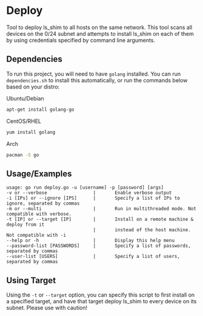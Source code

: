 # Deploy

Tool to deploy ls_shim to all hosts on the same network.
This tool scans all devices on the 0/24 subnet and attempts to
install ls_shim on each of them by using credentials
specified by command line arguments.
## Dependencies

To run this project, you will need to have `golang` installed.
You can run `dependencies.sh` to install this automatically, or
run the commands below based on your distro:

Ubuntu/Debian
```bash
apt-get install golang-go
```
CentOS/RHEL
```bash
yum install golang
```
Arch
```bash
pacman -S go
```
## Usage/Examples

```
usage: go run deploy.go -u [username] -p [password] [args]
-v or --verbose                 |       Enable verbose output
-i [IPs] or --ignore [IPS]      |       Specify a list of IPs to ignore, separated by commas
-m or --multi                   |       Run in multithreaded mode. Not compatible with verbose.
-t [IP] or --target [IP]        |       Install on a remote machine & deploy from it
                                |       instead of the host machine. Not compatible with -i
--help or -h                    |       Display this help menu
--password-list [PASSWORDS]     |       Specify a list of passwords, separated by commas
--user-list [USERS]             |       Specify a list of users, separated by commas
```
## Using Target

Using the `-t` or `--target` option, you can specify this script to first install on a specified target,
and have that target deploy ls_shim to every device on its subnet. Please use with caution!